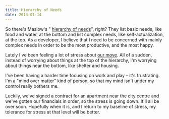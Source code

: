 ```yaml
---
title: Hierarchy of Needs
date: 2014-01-14
---
```


So there's Maslow's " [hierarchy of needs](http://en.wikipedia.org/wiki/Maslow's_hierarchy_of_needs)", right? They list basic needs, like food and water, at the bottom and list complex needs, like self-actualization, at the top. As a developer, I believe that I need to be concerned with mainly complex needs in order to be the most productive, and the most happy.

Lately I've been feeling a lot of stress about [our move](/blog/moving-to-amsterdam). All of a sudden, instead of worrying about things at the top of the hierarchy, I'm worrying about things near the bottom, like shelter and housing.

I've been having a harder time focusing on work and play – it's frustrating. I'm a "mind over matter" kind of person, so that my mind isn't under my control really bothers me.

Luckily, we've signed a contract for an apartment near the city centre and we've gotten our financials in order, so the stress is going down. It'll all be over soon. Hopefully when it is, and I return to my baseline of stress, my tolerance for stress at that level will be better.
